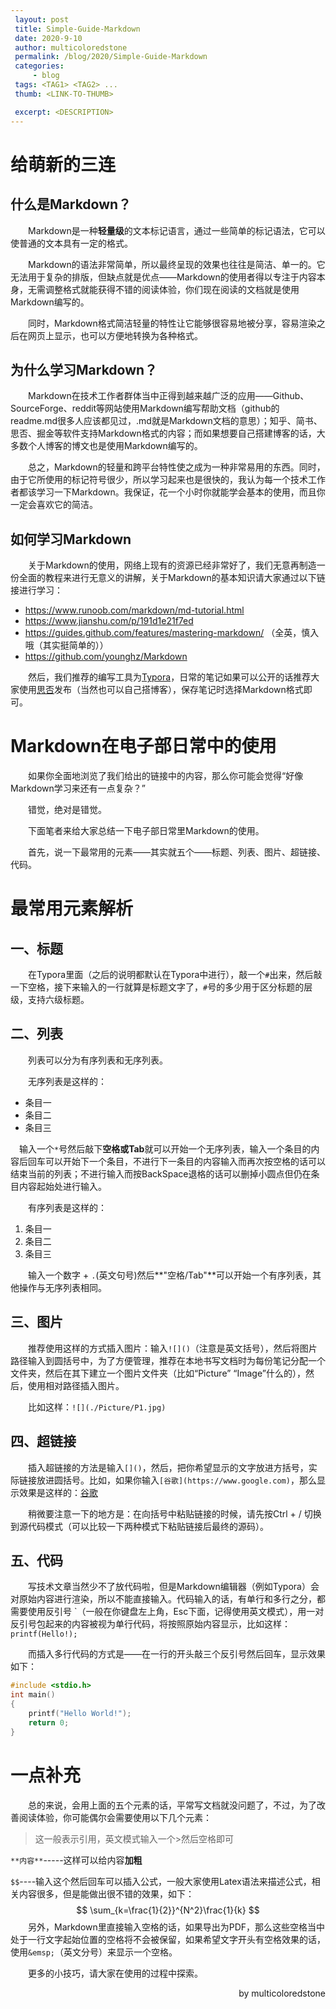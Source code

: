 ```yaml
---
 layout: post
 title: Simple-Guide-Markdown
 date: 2020-9-10
 author: multicoloredstone
 permalink: /blog/2020/Simple-Guide-Markdown
 categories:
     - blog
 tags: <TAG1> <TAG2> ...
 thumb: <LINK-TO-THUMB>

 excerpt: <DESCRIPTION>
---
```


# 给萌新的三连

## 什么是Markdown？

&emsp;&emsp;Markdown是一种**轻量级**的文本标记语言，通过一些简单的标记语法，它可以使普通的文本具有一定的格式。

&emsp;&emsp;Markdown的语法非常简单，所以最终呈现的效果也往往是简洁、单一的。它无法用于复杂的排版，但缺点就是优点——Markdown的使用者得以专注于内容本身，无需调整格式就能获得不错的阅读体验，你们现在阅读的文档就是使用Markdown编写的。

&emsp;&emsp;同时，Markdown格式简洁轻量的特性让它能够很容易地被分享，容易渲染之后在网页上显示，也可以方便地转换为各种格式。

## 为什么学习Markdown？

&emsp;&emsp;Markdown在技术工作者群体当中正得到越来越广泛的应用——Github、SourceForge、reddit等网站使用Markdown编写帮助文档（github的readme.md很多人应该都见过，.md就是Markdown文档的意思）；知乎、简书、思否、掘金等软件支持Markdown格式的内容；而如果想要自己搭建博客的话，大多数个人博客的博文也是使用Markdown编写的。

&emsp;&emsp;总之，Markdown的轻量和跨平台特性使之成为一种非常易用的东西。同时，由于它所使用的标记符号很少，所以学习起来也是很快的，我认为每一个技术工作者都该学习一下Markdown。我保证，花一个小时你就能学会基本的使用，而且你一定会喜欢它的简洁。

## 如何学习Markdown

&emsp;&emsp;关于Markdown的使用，网络上现有的资源已经非常好了，我们无意再制造一份全面的教程来进行无意义的讲解，关于Markdown的基本知识请大家通过以下链接进行学习：

* https://www.runoob.com/markdown/md-tutorial.html
* https://www.jianshu.com/p/191d1e21f7ed
* https://guides.github.com/features/mastering-markdown/  （全英，慎入哦（其实挺简单的））
* https://github.com/younghz/Markdown

&emsp;&emsp;然后，我们推荐的编写工具为[Typora](https://typora.io/)，日常的笔记如果可以公开的话推荐大家使用[思否](https://segmentfault.com/)发布（当然也可以自己搭博客），保存笔记时选择Markdown格式即可。

# Markdown在电子部日常中的使用

&emsp;&emsp;如果你全面地浏览了我们给出的链接中的内容，那么你可能会觉得“好像Markdown学习来还有一点复杂？”

&emsp;&emsp;错觉，绝对是错觉。

&emsp;&emsp;下面笔者来给大家总结一下电子部日常里Markdown的使用。

&emsp;&emsp;首先，说一下最常用的元素——其实就五个——标题、列表、图片、超链接、代码。

# 最常用元素解析



## 一、标题

&emsp;&emsp;在Typora里面（之后的说明都默认在Typora中进行），敲一个`#`出来，然后敲一下空格，接下来输入的一行就算是标题文字了，`#`号的多少用于区分标题的层级，支持六级标题。

## 二、列表

&emsp;&emsp;列表可以分为有序列表和无序列表。

&emsp;&emsp;无序列表是这样的：

* 条目一
* 条目二
* 条目三

&emsp;输入一个`*`号然后敲下**空格或Tab**就可以开始一个无序列表，输入一个条目的内容后回车可以开始下一个条目，不进行下一条目的内容输入而再次按空格的话可以结束当前的列表；不进行输入而按BackSpace退格的话可以删掉小圆点但仍在条目内容起始处进行输入。

&emsp;&emsp;有序列表是这样的：

1. 条目一
2. 条目二
3. 条目三

&emsp;&emsp;输入一个数字 + `.`(英文句号)然后**"空格/Tab"**可以开始一个有序列表，其他操作与无序列表相同。

## 三、图片

&emsp;&emsp;推荐使用这样的方式插入图片：输入`![]()`（注意是英文括号），然后将图片路径输入到圆括号中，为了方便管理，推荐在本地书写文档时为每份笔记分配一个文件夹，然后在其下建立一个图片文件夹（比如“Picture” “Image”什么的），然后，使用相对路径插入图片。

&emsp;&emsp;比如这样：`![](./Picture/P1.jpg)`

## 四、超链接

&emsp;&emsp;插入超链接的方法是输入`[]()`，然后，把你希望显示的文字放进方括号，实际链接放进圆括号。比如，如果你输入`[谷歌](https://www.google.com)`，那么显示效果是这样的：[谷歌](https://www.google.com)

&emsp;&emsp;稍微要注意一下的地方是：在向括号中粘贴链接的时候，请先按Ctrl + / 切换到源代码模式（可以比较一下两种模式下粘贴链接后最终的源码）。

## 五、代码

&emsp;&emsp;写技术文章当然少不了放代码啦，但是Markdown编辑器（例如Typora）会对原始内容进行渲染，所以不能直接输入。代码输入的话，有单行和多行之分，都需要使用反引号  \`（一般在你键盘左上角，Esc下面，记得使用英文模式），用一对反引号包起来的内容被视为单行代码，将按照原始内容显示，比如这样：`printf(Hello!);`

&emsp;&emsp;而插入多行代码的方式是——在一行的开头敲三个反引号然后回车，显示效果如下：

```c
#include <stdio.h>
int main()
{
	printf("Hello World!");
	return 0;
}
```

# 一点补充

&emsp;&emsp;总的来说，会用上面的五个元素的话，平常写文档就没问题了，不过，为了改善阅读体验，你可能偶尔会需要使用以下几个元素：

> 这一般表示引用，英文模式输入一个>然后空格即可

`**内容**`-----这样可以给内容**加粗**

`$$`----输入这个然后回车可以插入公式，一般大家使用Latex语法来描述公式，相关内容很多，但是能做出很不错的效果，如下：
$$
\sum_{k=\frac{1}{2}}^{N^2}\frac{1}{k}
$$
&emsp;&emsp;另外，Markdown里直接输入空格的话，如果导出为PDF，那么这些空格当中处于一行文字起始位置的空格将不会被保留，如果希望文字开头有空格效果的话，使用`&emsp;`（英文分号）来显示一个空格。

&emsp;&emsp;更多的小技巧，请大家在使用的过程中探索。

<p align="right">by multicoloredstone</p>

